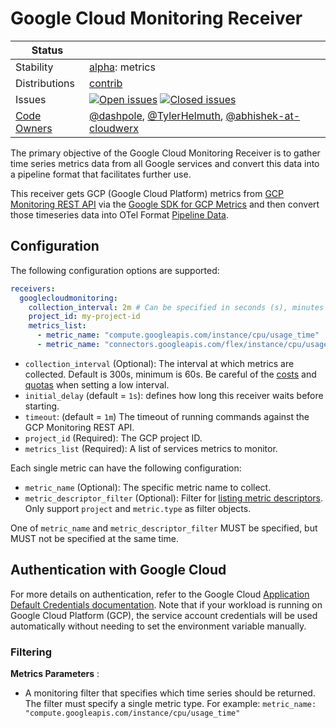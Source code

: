 # Google Cloud Monitoring Receiver

<!-- status autogenerated section -->
| Status        |           |
| ------------- |-----------|
| Stability     | [alpha]: metrics   |
| Distributions | [contrib] |
| Issues        | [![Open issues](https://img.shields.io/github/issues-search/open-telemetry/opentelemetry-collector-contrib?query=is%3Aissue%20is%3Aopen%20label%3Areceiver%2Fgooglecloudmonitoring%20&label=open&color=orange&logo=opentelemetry)](https://github.com/open-telemetry/opentelemetry-collector-contrib/issues?q=is%3Aopen+is%3Aissue+label%3Areceiver%2Fgooglecloudmonitoring) [![Closed issues](https://img.shields.io/github/issues-search/open-telemetry/opentelemetry-collector-contrib?query=is%3Aissue%20is%3Aclosed%20label%3Areceiver%2Fgooglecloudmonitoring%20&label=closed&color=blue&logo=opentelemetry)](https://github.com/open-telemetry/opentelemetry-collector-contrib/issues?q=is%3Aclosed+is%3Aissue+label%3Areceiver%2Fgooglecloudmonitoring) |
| [Code Owners](https://github.com/open-telemetry/opentelemetry-collector-contrib/blob/main/CONTRIBUTING.md#becoming-a-code-owner)    | [@dashpole](https://www.github.com/dashpole), [@TylerHelmuth](https://www.github.com/TylerHelmuth), [@abhishek-at-cloudwerx](https://www.github.com/abhishek-at-cloudwerx) |

[alpha]: https://github.com/open-telemetry/opentelemetry-collector/blob/main/docs/component-stability.md#alpha
[contrib]: https://github.com/open-telemetry/opentelemetry-collector-releases/tree/main/distributions/otelcol-contrib
<!-- end autogenerated section -->

The primary objective of the Google Cloud Monitoring Receiver is to gather time series metrics data from all Google services and convert this data into a pipeline format that facilitates further use.

This receiver gets GCP (Google Cloud Platform) metrics from [GCP Monitoring REST API] via the [Google SDK for GCP Metrics] and then convert those timeseries data into OTel Format [Pipeline Data].

[GCP Monitoring REST API]: https://cloud.google.com/monitoring/api/ref_v3/rest/v3/projects.timeSeries/list
[Google SDK for GCP Metrics]: https://pkg.go.dev/cloud.google.com/go/monitoring/apiv3
[Pipeline Data]: https://pkg.go.dev/go.opentelemetry.io/collector/pdata

## Configuration
The following configuration options are supported:

```yaml
receivers:
  googlecloudmonitoring:
    collection_interval: 2m # Can be specified in seconds (s), minutes (m), or hours (h)
    project_id: my-project-id
    metrics_list:
      - metric_name: "compute.googleapis.com/instance/cpu/usage_time"
      - metric_name: "connectors.googleapis.com/flex/instance/cpu/usage_time"
```

- `collection_interval` (Optional): The interval at which metrics are collected. Default is 300s, minimum is 60s. Be careful of the [costs](https://cloud.google.com/stackdriver/pricing#monitoring-costs) and [quotas](https://cloud.google.com/monitoring/quotas#api_quotas) when setting a low interval.
- `initial_delay` (default = `1s`): defines how long this receiver waits before starting.
- `timeout`: (default = `1m`) The timeout of running commands against the GCP Monitoring REST API.
- `project_id` (Required): The GCP project ID.
- `metrics_list` (Required): A list of services metrics to monitor.

Each single metric can have the following configuration:

- `metric_name` (Optional): The specific metric name to collect.
- `metric_descriptor_filter` (Optional): Filter for [listing metric descriptors](https://cloud.google.com/monitoring/api/v3/filters#metric-descriptor-filter). Only support `project` and `metric.type` as filter objects.

One of `metric_name` and `metric_descriptor_filter` MUST be specified, but MUST not be specified at the same time.

## Authentication with Google Cloud

For more details on authentication, refer to the Google Cloud [Application Default Credentials documentation](https://cloud.google.com/docs/authentication/application-default-credentials). Note that if your workload is running on Google Cloud Platform (GCP), the service account credentials will be used automatically without needing to set the environment variable manually.

### Filtering

**Metrics Parameters** :

- A monitoring filter that specifies which time series should be returned. The filter must specify a single metric type. For example: `metric_name: "compute.googleapis.com/instance/cpu/usage_time"`
